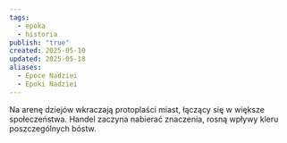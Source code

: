 ```yaml
---
tags:
  - epoka
  - historia
publish: "true"
created: 2025-05-10
updated: 2025-05-18
aliases:
  - Epoce Nadziei
  - Epoki Nadziei
---
```


Na arenę dziejów wkraczają protoplaści miast, łączący się w większe społeczeństwa. Handel zaczyna nabierać znaczenia, rosną wpływy kleru poszczególnych bóstw.